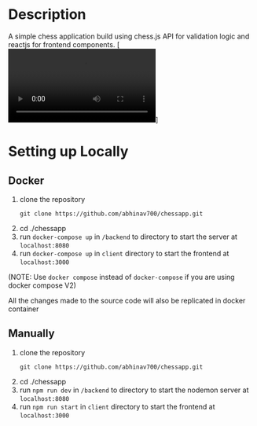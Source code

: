 # Description
A simple chess application build using chess.js API for validation logic and reactjs for frontend components.
[![Watch the video](./.demovideo/chess.mp4)]
# Setting up Locally
## Docker

1) clone the repository 
    ```
    git clone https://github.com/abhinav700/chessapp.git
    ```
2) cd ./chessapp
3) run `docker-compose up` in `/backend` to directory to start the server at `localhost:8080`
4) run `docker-compose up` in `client` directory  to start the frontend at `localhost:3000`

(NOTE: Use `docker compose` instead of `docker-compose` if you are using docker compose V2)

All the changes made to the source code will also be replicated in docker container

## Manually
1) clone the repository 
    ```
    git clone https://github.com/abhinav700/chessapp.git
    ```
2) cd ./chessapp
3) run `npm run dev` in `/backend` to directory to start the nodemon server at `localhost:8080`
4) run `npm run start` in `client` directory  to start the frontend at `localhost:3000`
